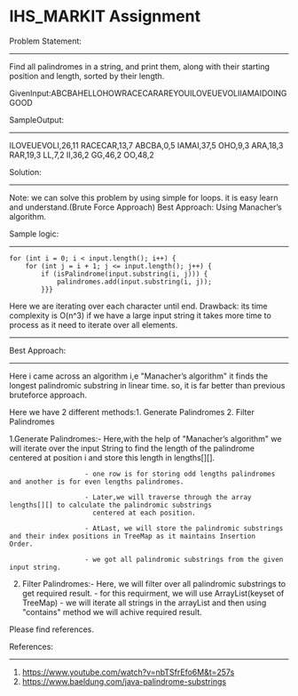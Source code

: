 # IHS_MARKIT Assignment

Problem Statement:
******************
Find all palindromes in a string, and print them, along with their starting position and length, sorted by their length.

GivenInput:ABCBAHELLOHOWRACECARAREYOUILOVEUEVOLIIAMAIDOINGGOOD

SampleOutput:
*************
ILOVEUEVOLI,26,11
RACECAR,13,7
ABCBA,0,5
IAMAI,37,5
OHO,9,3
ARA,18,3
RAR,19,3
LL,7,2
II,36,2
GG,46,2
OO,48,2

Solution:
*********

Note: we can solve this problem by using simple for loops. it is easy learn and understand.(Brute Force Approach)
      Best Approach: Using Manacher’s algorithm.

Sample logic:
*************
    for (int i = 0; i < input.length(); i++) {
        for (int j = i + 1; j <= input.length(); j++) {
            if (isPalindrome(input.substring(i, j))) {
                palindromes.add(input.substring(i, j));
            }}}
Here we are iterating over each character until end.
Drawback: its time complexity is O(n^3)
          if we have a large input string it takes more time to process as it need to iterate over all elements.
          

*****************          
 Best Approach:
*****************
Here i came across an algorithm i,e "Manacher’s algorithm" it finds the longest palindromic substring in linear time.
so, it is far better than previous bruteforce approach.

Here we have 2 different methods:1. Generate Palindromes
                                 2. Filter Palindromes
                                 
1.Generate Palindromes:- Here,with the help of "Manacher’s algorithm" we will iterate over the input String to find the 
                        length of the palindrome centered at position i and store this length in lengths[][].
                        
                       - one row is for storing odd lengths palindromes and another is for even lengths palindromes.
                        
                       - Later,we will traverse through the array lengths[][] to calculate the palindromic substrings 
                         centered at each position.
                        
                       - AtLast, we will store the palindromic substrings and their index positions in TreeMap as it maintains Insertion                          Order.
                        
                       - we got all palindromic substrings from the given input string.


2. Filter Palindromes:- Here, we will filter over all palindromic substrings to get required result.
                      - for this requirment, we will use ArrayList<String>(keyset of TreeMap)
                      - we will iterate all strings in the arrayList and then using "contains" method we will achive required result.
                       
                       
                       
 Please find references.
 
 References:
 ***********
 1. https://www.youtube.com/watch?v=nbTSfrEfo6M&t=257s
 2. https://www.baeldung.com/java-palindrome-substrings
 
                       
